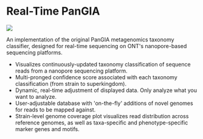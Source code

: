 # Real-Time PanGIA	
![](images/PanGIA_logo.jpg)

An implementation of the original PanGIA metagenomics taxonomy classifier, designed for real-time sequencing on ONT's nanopore-based sequencing platforms.

* Visualizes continuously-updated taxonomy classification of sequence reads from a nanopore sequencing platform.
* Multi-pronged confidence score associated with each taxonomy classification (from strain to superkingdom).
* Dynamic, real-time adjustment of displayed data. Only analyze what you want to analyze. 
* User-adjustable database with 'on-the-fly' additions of novel genomes for reads to be mapped against.
* Strain-level genome coverage plot visualizes read distribution across reference genomes, as well as taxa-specific and phenotype-specific marker genes and motifs.


